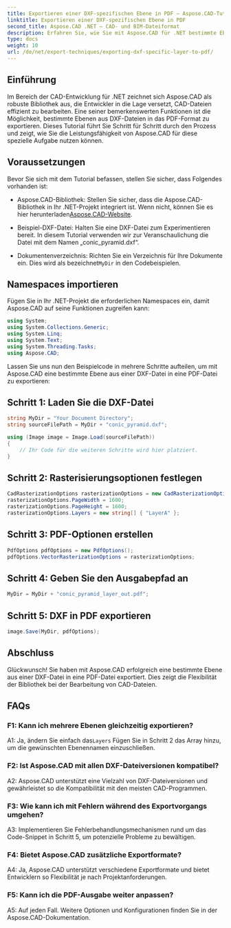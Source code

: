 ```yaml
---
title: Exportieren einer DXF-spezifischen Ebene in PDF – Aspose.CAD-Tutorial
linktitle: Exportieren einer DXF-spezifischen Ebene in PDF
second_title: Aspose.CAD .NET – CAD- und BIM-Dateiformat
description: Erfahren Sie, wie Sie mit Aspose.CAD für .NET bestimmte Ebenen aus DXF-Dateien in PDF exportieren. Befolgen Sie diese Schritt-für-Schritt-Anleitung für eine nahtlose Integration.
type: docs
weight: 10
url: /de/net/export-techniques/exporting-dxf-specific-layer-to-pdf/
---
```

## Einführung

Im Bereich der CAD-Entwicklung für .NET zeichnet sich Aspose.CAD als robuste Bibliothek aus, die Entwickler in die Lage versetzt, CAD-Dateien effizient zu bearbeiten. Eine seiner bemerkenswerten Funktionen ist die Möglichkeit, bestimmte Ebenen aus DXF-Dateien in das PDF-Format zu exportieren. Dieses Tutorial führt Sie Schritt für Schritt durch den Prozess und zeigt, wie Sie die Leistungsfähigkeit von Aspose.CAD für diese spezielle Aufgabe nutzen können.

## Voraussetzungen

Bevor Sie sich mit dem Tutorial befassen, stellen Sie sicher, dass Folgendes vorhanden ist:

-  Aspose.CAD-Bibliothek: Stellen Sie sicher, dass die Aspose.CAD-Bibliothek in Ihr .NET-Projekt integriert ist. Wenn nicht, können Sie es hier herunterladen[Aspose.CAD-Website](https://releases.aspose.com/cad/net/).

- Beispiel-DXF-Datei: Halten Sie eine DXF-Datei zum Experimentieren bereit. In diesem Tutorial verwenden wir zur Veranschaulichung die Datei mit dem Namen „conic_pyramid.dxf“.

-  Dokumentenverzeichnis: Richten Sie ein Verzeichnis für Ihre Dokumente ein. Dies wird als bezeichnet`MyDir` in den Codebeispielen.

## Namespaces importieren

Fügen Sie in Ihr .NET-Projekt die erforderlichen Namespaces ein, damit Aspose.CAD auf seine Funktionen zugreifen kann:

```csharp
using System;
using System.Collections.Generic;
using System.Linq;
using System.Text;
using System.Threading.Tasks;
using Aspose.CAD;
```

Lassen Sie uns nun den Beispielcode in mehrere Schritte aufteilen, um mit Aspose.CAD eine bestimmte Ebene aus einer DXF-Datei in eine PDF-Datei zu exportieren:

## Schritt 1: Laden Sie die DXF-Datei

```csharp
string MyDir = "Your Document Directory";
string sourceFilePath = MyDir + "conic_pyramid.dxf";

using (Image image = Image.Load(sourceFilePath))
{
    // Ihr Code für die weiteren Schritte wird hier platziert.
}
```

## Schritt 2: Rasterisierungsoptionen festlegen

```csharp
CadRasterizationOptions rasterizationOptions = new CadRasterizationOptions();
rasterizationOptions.PageWidth = 1600;
rasterizationOptions.PageHeight = 1600;
rasterizationOptions.Layers = new string[] { "LayerA" };
```

## Schritt 3: PDF-Optionen erstellen

```csharp
PdfOptions pdfOptions = new PdfOptions();
pdfOptions.VectorRasterizationOptions = rasterizationOptions;
```

## Schritt 4: Geben Sie den Ausgabepfad an

```csharp
MyDir = MyDir + "conic_pyramid_layer_out.pdf";
```

## Schritt 5: DXF in PDF exportieren

```csharp
image.Save(MyDir, pdfOptions);
```

## Abschluss

Glückwunsch! Sie haben mit Aspose.CAD erfolgreich eine bestimmte Ebene aus einer DXF-Datei in eine PDF-Datei exportiert. Dies zeigt die Flexibilität der Bibliothek bei der Bearbeitung von CAD-Dateien.

## FAQs

### F1: Kann ich mehrere Ebenen gleichzeitig exportieren?

 A1: Ja, ändern Sie einfach das`Layers` Fügen Sie in Schritt 2 das Array hinzu, um die gewünschten Ebenennamen einzuschließen.

### F2: Ist Aspose.CAD mit allen DXF-Dateiversionen kompatibel?

A2: Aspose.CAD unterstützt eine Vielzahl von DXF-Dateiversionen und gewährleistet so die Kompatibilität mit den meisten CAD-Programmen.

### F3: Wie kann ich mit Fehlern während des Exportvorgangs umgehen?

A3: Implementieren Sie Fehlerbehandlungsmechanismen rund um das Code-Snippet in Schritt 5, um potenzielle Probleme zu bewältigen.

### F4: Bietet Aspose.CAD zusätzliche Exportformate?

A4: Ja, Aspose.CAD unterstützt verschiedene Exportformate und bietet Entwicklern so Flexibilität je nach Projektanforderungen.

### F5: Kann ich die PDF-Ausgabe weiter anpassen?

A5: Auf jeden Fall. Weitere Optionen und Konfigurationen finden Sie in der Aspose.CAD-Dokumentation.
